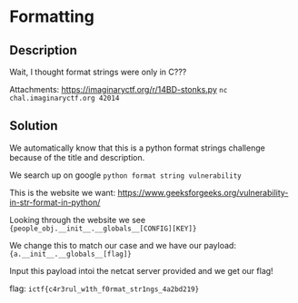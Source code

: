 # Formatting

## Description
Wait, I thought format strings were only in C???

Attachments:
https://imaginaryctf.org/r/14BD-stonks.py 
```nc chal.imaginaryctf.org 42014```

## Solution 
We automatically know that this is a python format strings challenge because of the title and description.

We search up on google ```python format string vulnerability```

This is the website we want: https://www.geeksforgeeks.org/vulnerability-in-str-format-in-python/

Looking through the website we see ```{people_obj.__init__.__globals__[CONFIG][KEY]}```

We change this to match our case and we have our payload: ```{a.__init__.__globals__[flag]}```

Input this payload intoi the netcat server provided and we get our flag!

flag: ```ictf{c4r3rul_w1th_f0rmat_str1ngs_4a2bd219}```




